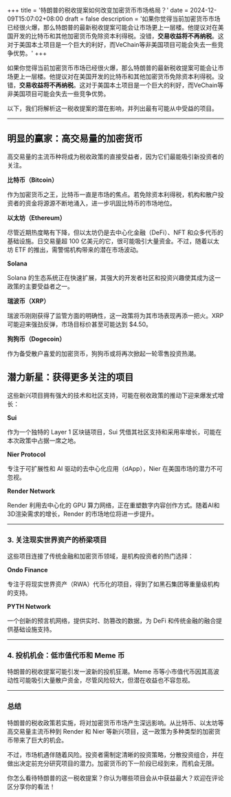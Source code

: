 +++
title = '特朗普的税收提案如何改变加密货币市场格局？'
date = 2024-12-09T15:07:02+08:00
draft = false
description = '如果你觉得当前加密货币市场已经很火爆，那么特朗普的最新税收提案可能会让市场更上一层楼。他提议对在美国开发的比特币和其他加密货币免除资本利得税。没错，**交易收益将不再纳税**。这对于美国本土项目是一个巨大的利好，而VeChain等非美国项目可能会失去一些竞争优势。'
+++

如果你觉得当前加密货币市场已经很火爆，那么特朗普的最新税收提案可能会让市场更上一层楼。他提议对在美国开发的比特币和其他加密货币免除资本利得税。没错，**交易收益将不再纳税**。这对于美国本土项目是一个巨大的利好，而VeChain等非美国项目可能会失去一些竞争优势。

以下，我们将解析这一税收提案的潜在影响，并列出最有可能从中受益的项目。

---

## **明显的赢家：高交易量的加密货币**

高交易量的主流币种将成为税收政策的直接受益者，因为它们最能吸引新投资者的关注。

**比特币（Bitcoin）**  

作为加密货币之王，比特币一直是市场的焦点。若免除资本利得税，机构和散户投资者的资金将源源不断地涌入，进一步巩固比特币的市场地位。

**以太坊（Ethereum）**  

尽管近期热度略有下降，但以太坊仍是去中心化金融（DeFi）、NFT 和众多代币的基础设施。日交易量超 100 亿美元的它，很可能吸引大量资金。不过，随着以太坊 ETF 的推出，需警惕机构带来的潜在市场波动。

**Solana**  

Solana 的生态系统正在快速扩展，其强大的开发者社区和投资兴趣使其成为这一政策的主要受益者之一。

**瑞波币（XRP）**  

瑞波币刚刚获得了监管方面的明确性，这一政策将为其市场表现再添一把火。XRP 可能迎来强劲反弹，市场目标价甚至可能达到 $4.50。

**狗狗币（Dogecoin）**  

作为备受散户喜爱的加密货币，狗狗币或将再次掀起一轮零售投资热潮。

## **潜力新星：获得更多关注的项目**

这些新兴项目拥有强大的技术和社区支持，可能在税收政策的推动下迎来爆发式增长：

**Sui**  

作为一个独特的 Layer 1 区块链项目，Sui 凭借其社区支持和采用率增长，可能在本次政策中占据一席之地。

**Nier Protocol**  

专注于可扩展性和 AI 驱动的去中心化应用（dApp），Nier 在美国市场的潜力不可忽视。

**Render Network**  

Render 利用去中心化的 GPU 算力网络，正在重塑数字内容创作方式。随着AI和3D渲染需求的增长，Render 的市场地位将进一步提升。

---

### 3. **关注现实世界资产的桥梁项目**

这些项目连接了传统金融和加密货币领域，是机构投资者的热门选择：

**Ondo Finance**  

专注于将现实世界资产（RWA）代币化的项目，得到了如黑石集团等重量级机构的支持。

**PYTH Network**  

一个创新的预言机网络，提供实时、防篡改的数据，为 DeFi 和传统金融的融合提供基础设施支持。

---

### 4. **投机机会：低市值代币和 Meme 币**

特朗普的税收提案可能引发一波新的投机狂潮。Meme 币等小市值代币因其高波动性可能吸引大量散户资金，尽管风险较大，但潜在收益也不容忽视。

---

### 总结

特朗普的税收政策若实施，将对加密货币市场产生深远影响。从比特币、以太坊等高交易量主流币种到 Render 和 Nier 等新兴项目，这一政策为多种类型的加密货币带来了巨大的机会。

不过，市场机遇伴随着风险。投资者需制定清晰的投资策略，分散投资组合，并在做出决定前充分研究项目的潜力。加密货币的下一阶段已经到来，而机会无限。

你怎么看待特朗普的这一税收提案？你认为哪些项目会从中获益最大？欢迎在评论区分享你的看法！
